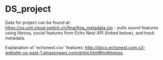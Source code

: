 # DS_project

Data for project can be found at: https://os.unil.cloud.switch.ch/fma/fma_metadata.zip - pulls sound features using librosa, social features from Echo Nest API (linked below), and track metadata.

Explanation of 'echonest.csv' features: http://docs.echonest.com.s3-website-us-east-1.amazonaws.com/artist.html#hotttnesss.

